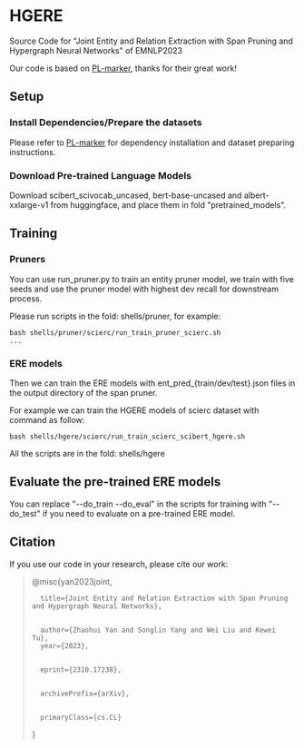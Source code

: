 # HGERE

Source Code for "Joint Entity and Relation Extraction with Span Pruning and Hypergraph Neural Networks" of EMNLP2023

Our code is based on [PL-marker](https://github.com/thunlp/PL-Marker), thanks for their great work!

## Setup

### Install Dependencies/Prepare the datasets

Please refer to [PL-marker](https://github.com/thunlp/PL-Marker) for dependency installation and dataset preparing instructions.

### Download Pre-trained Language Models

Download scibert_scivocab_uncased, bert-base-uncased and albert-xxlarge-v1 from huggingface, and place them in fold "pretrained_models".

## Training

### Pruners

You can use run_pruner.py to train an entity pruner model, we train with five seeds and use the pruner model with highest dev recall for downstream process.

Please run scripts in the fold: shells/pruner, for example:

```shellsession
bash shells/pruner/scierc/run_train_pruner_scierc.sh
...
```

### ERE models

Then we can train the ERE models with ent_pred_{train/dev/test}.json files in the output directory of the span pruner. 

For example we can train the HGERE models of scierc dataset with command as follow:

```shell
bash shells/hgere/scierc/run_train_scierc_scibert_hgere.sh
```

 All the scripts are in the fold: shells/hgere

## Evaluate the pre-trained ERE models

You can replace "--do_train --do_eval" in the scripts for training with "--do_test" if you need to evaluate on a pre-trained ERE model.

## Citation

If you use our code in your research, please cite our work:

> @misc{yan2023joint,
> 
> 
>       title={Joint Entity and Relation Extraction with Span Pruning and Hypergraph Neural Networks}, 
> 
> 
>       author={Zhaohui Yan and Songlin Yang and Wei Liu and Kewei Tu},
>       year={2023},
> 
> 
>       eprint={2310.17238},
> 
> 
>       archivePrefix={arXiv},
> 
> 
>       primaryClass={cs.CL}
> }
